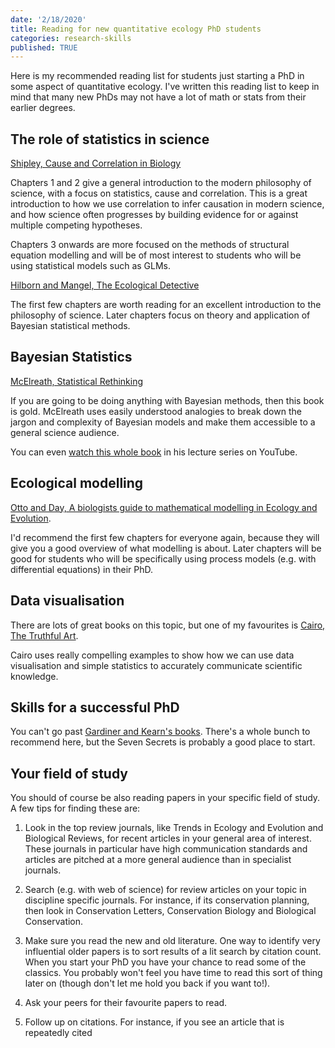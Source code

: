 ```yaml
---
date: '2/18/2020'
title: Reading for new quantitative ecology PhD students
categories: research-skills
published: TRUE
---
```


Here is my recommended reading list for students just starting a PhD in some aspect of quantitative ecology. I've written this reading list to keep in mind that many new PhDs may not have a lot of math or stats from their earlier degrees.

## The role of statistics in science

[Shipley, Cause and Correlation in Biology](https://www.cambridge.org/core/books/cause-and-correlation-in-biology/247799189B31939D24BC0F61FD59E9BB)

Chapters 1 and 2 give a general introduction to the modern philosophy of science, with a focus on statistics, cause and correlation. This is a great introduction to how we use correlation to infer causation in modern science, and how science often progresses by building evidence for or against multiple competing hypotheses.

Chapters 3 onwards are more focused on the methods of structural equation modelling and will be of most interest to students who will be using statistical models such as GLMs.

[Hilborn and Mangel, The Ecological Detective](https://press.princeton.edu/books/paperback/9780691034973/the-ecological-detective)

The first few chapters are worth reading for an excellent introduction to the philosophy of science. Later chapters focus on theory and application of Bayesian statistical methods.

## Bayesian Statistics

[McElreath, Statistical Rethinking](https://xcelab.net/rm/statistical-rethinking/)

If you are going to be doing anything with Bayesian methods, then this book is gold. McElreath uses easily understood analogies to break down the jargon and complexity of Bayesian models and make them accessible to a general science audience.

You can even [watch this whole book](https://www.youtube.com/watch?v=4WVelCswXo4) in his lecture series on YouTube.

## Ecological modelling

[Otto and Day, A biologists guide to mathematical modelling in Ecology and Evolution](https://press.princeton.edu/books/hardcover/9780691123448/a-biologists-guide-to-mathematical-modeling-in-ecology-and-evolution).

I'd recommend the first few chapters for everyone again, because they will give you a good overview of what modelling is about. Later chapters will be good for students who will be specifically using process models (e.g. with differential equations) in their PhD.

## Data visualisation

There are lots of great books on this topic, but one of my favourites is [Cairo, The Truthful Art](http://www.thefunctionalart.com/p/the-truthful-art-book.html).

Cairo uses really compelling examples to show how we can use data visualisation and simple statistics to accurately communicate scientific knowledge.

## Skills for a successful PhD

You can't go past [Gardiner and Kearn's books](https://www.ithinkwell.com.au/bookshop/phd-book-set). There's a whole bunch to recommend here, but the Seven Secrets is probably a good place to start.

## Your field of study  

You should of course be also reading papers in your specific field of study. A few tips for finding these are:

1. Look in the top review journals, like Trends in Ecology and Evolution and Biological Reviews, for recent articles in your general area of interest. These journals in particular have high communication standards and articles are pitched at a more general audience than in specialist journals.

2. Search (e.g. with web of science) for review articles on your topic in discipline specific journals. For instance, if its conservation planning, then look in Conservation Letters, Conservation Biology and Biological Conservation.

3. Make sure you read the new and old literature. One way to identify very influential older papers is to sort results of a lit search by citation count. When you start your PhD you have your chance to read some of the classics. You probably won't feel you have time to read this sort of thing later on (though don't let me hold you back if you want to!).

4. Ask your peers for their favourite papers to read.

5. Follow up on citations. For instance, if you see an article that is repeatedly cited
